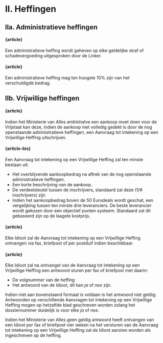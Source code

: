 # II. Heffingen

## IIa. Administratieve heffingen

#### {article}
Een administratieve heffing wordt geheven op elke geldelijke straf of schadevergoeding uitgesproken door de Linker.

#### {article}
Een administratieve heffing mag ten hoogste 10% zijn van het verschuldigde bedrag.

## IIb. Vrijwillige heffingen

#### {article}
Indien het Ministerie van Alles ambtshalve een aankoop moet doen voor de Vrijstaat kan deze, indien de aankoop niet volledig gedekt is door de nog openstaande administratieve heffingen, een Aanvraag tot intekening op een Vrijwillige Heffing uitschrijven.

#### {article-bis}
Een Aanvraag tot intekening op een Vrijwillige Heffing zal ten minste bestaan uit:

* Het overblijvende aankoopbedrag na aftrek van de nog openstaande administratieve heffingen.
* Een korte beschrijving van de aankoop.
* De verdeelsleutel tussen de inschrijvers, standaard zal deze \(1/\# inschrijvers\) zijn
* Indien het aankoopbedrag boven de 50 Eurodeals wordt geschat, een vergelijking tussen ten minste drie leveranciers. De beste leverancier wordt gekozen door een objectief punten systeem. Standaard zal dit gebaseerd zijn op de laagste kostprijs.

#### {article}
Elke Idioot zal de Aanvraag tot intekening op een Vrijwillige Heffing ontvangen via fax, briefpost of per postduif indien beschikbaar.

#### {article}
Elke Idioot zal na ontvangst van de Aanvraag tot intekening op een Vrijwillige Heffing een antwoord sturen per fax of briefpost met daarin:

* De volgnummer van de heffing
* Het antwoord van de Idioot, dit kan _ja_ of _nee_ zijn.

Indien niet aan bovenstaand formaat is voldaan is het antwoord niet geldig. Antwoorden op verschillende Aanvragen tot intekening op een Vrijwillige Heffing mogen op hetzelfde blad geschreven worden zolang het dossiernummer duidelijk is voor elke _ja_ of _nee_.

Indien het Ministerie van Alles geen geldig antwoord heeft ontvangen van een Idioot per fax of briefpost vier weken na het versturen van de Aanvraag tot intekening op een Vrijwillige Heffing zal de Idioot aanzien worden als ingeschreven op de heffing.